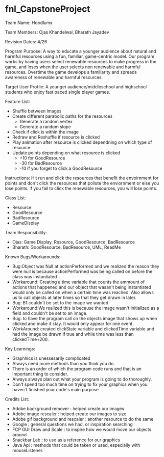 # fnl_CapstoneProject

Team Name: Hoodlums

Team Members: Ojas Khandelwal, Bharath Jayadev

Revision Dates: 4/26

Program Purpose: 
A way to educate a younger audience about natural and harmful resources using a fun, familiar, game-centric model. 
Our program works by having users select renewable resources to make progress in the game, and loses when the user selects non renewable and harmful 
resources. Overtime the game develops a familiarity and spreads awareness of renewable and harmful resources. 

Target User Profile:
A younger audience/middleschool and highschool students who enjoy fast paced single player games.

Feature List: 
- Shuffle between Images
- Create different parabolic paths for the resources
  - Generate a random vertex
  - Generate a random slope
- Check if click is within the image
- Redraw and Reshuffle if resource is clicked
- Play animation after resource is clicked dependning on which type of resource
- Update points depending on what resource is clicked
  - +10 for GoodResource
  - -30 for BadResource
  - -10 if you forget to click a GoodResource



Instructions: 
Hit run and click the resources that benefit the envoirnment for points and don't click the resources that pollute the enviornment or else you lose points. If you fail to click the renewable resources, you will lose points. 

Class List:
- Resource
- GoodResource
- BadResource
- GameDisplay

Team Responsibility:
- Ojas: Game Display, Resource, GoodResource, BadResource
- Bharath: GoodResource, BadResource, UML, ReadMe

Known Bugs/Workarounds:
- Bug:Object was Null at actionPerformed and we realized the reason they were null is because actionPerformed was being called on before the class was         instantiated
- Workaround: Creating a time variable that counts the ammount of actions that happened and our object that wasan't being instantiated would only be called on when a certain time was reached. Also allows us to call objects at later times so that they get drawn in later.
- Bug: B1 couldn't be set to the image we wanted.
- Workaround:We realized this is because the image wasn't initialized as a field and couldn't be set to an image. 
- Bug: to have the program call on the objects image that shows up when clicked and make it stay. It would only appear for one event.
- WorkAround: created clickState variable and clickedTime variable and had the image be drawn if true and while time was less than clickedTime+200.

Key Learnings: 
- Graphhics is unessesarily complicated
- Always need more methods than you think you do.
- There is an order of which the program code runs and that is an important thing to consider.
- Always always plan out what your program is going to do thoroughly.
- Don't spend too much time on trying to fix your graphics when you haven't finished your code's main purpose

Credits List: 
- Adobe background remover : helped create our images
- Adobe image rescaler : helped create our images to size
- Adobe gif background and rescaler : another resource to do the same
- Google : general questions we had, or inspiration searching
- FCP GUI Draw and Scale : to inspire how we would move our objects around
- Snackbar Lab : to use as a reference for our graphics
- Java Api : methods that could be taken or used, especially with mouseListener.
